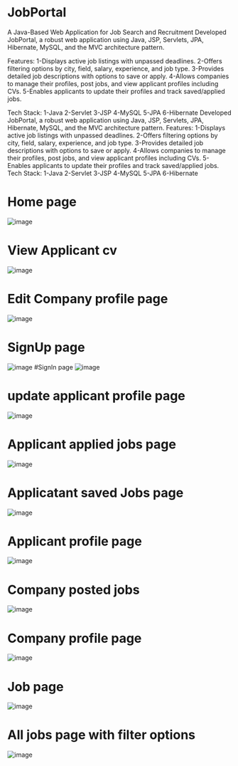 # JobPortal

A Java-Based Web Application for Job Search and Recruitment
Developed JobPortal, a robust web application using Java, JSP, Servlets, JPA, Hibernate, MySQL, and the MVC architecture pattern.

Features:
1-Displays active job listings with unpassed deadlines.
2-Offers filtering options by city, field, salary, experience, and job type.
3-Provides detailed job descriptions with options to save or apply.
4-Allows companies to manage their profiles, post jobs, and view applicant profiles including CVs.
5-Enables applicants to update their profiles and track saved/applied jobs.

Tech Stack:
1-Java
2-Servlet
3-JSP
4-MySQL
5-JPA
6-Hibernate
Developed JobPortal, a robust web application using Java, JSP, Servlets, JPA, Hibernate, MySQL, and the MVC architecture pattern. 
Features: 
1-Displays active job listings with unpassed deadlines.
2-Offers filtering options by city, field, salary, experience, and job type. 
3-Provides detailed job descriptions with options to save or apply.
4-Allows companies to manage their profiles, post jobs, and view applicant profiles including CVs. 5-Enables applicants to update their profiles and track saved/applied jobs. 
Tech Stack: 
1-Java
2-Servlet 
3-JSP
4-MySQL 
5-JPA 
6-Hibernate

# Home page 
![image](https://github.com/user-attachments/assets/d6dead4d-046d-473c-8d51-f1181ca4e063)
# View Applicant cv
![image](https://github.com/user-attachments/assets/b8f0fe16-f791-493d-8d6a-2da0c39f751a)
# Edit Company profile page
![image](https://github.com/user-attachments/assets/777674ec-a256-4c3e-804f-79f5fdc58cb2)
# SignUp page
![image](https://github.com/user-attachments/assets/5bb10706-1bba-4fe5-a4f1-5bc0f4059ac6)
#SignIn page
![image](https://github.com/user-attachments/assets/d13932b1-0a2d-4904-a8f1-ad169984eb65)
# update applicant profile page
![image](https://github.com/user-attachments/assets/b5ba84da-68fe-49d9-8534-734f993c8b53)
# Applicant applied jobs page
![image](https://github.com/user-attachments/assets/0b75de5b-67be-4cd6-91f3-8233c48dddc0)
# Applicatant saved Jobs page
![image](https://github.com/user-attachments/assets/d2e8640c-ecfc-4180-a9d2-285e984bffba)
# Applicant profile page
![image](https://github.com/user-attachments/assets/be4c5989-6a7c-442e-9f57-12956d0cb1bc)
# Company posted jobs 
![image](https://github.com/user-attachments/assets/2b5045b3-ff6f-4f15-9be0-29076fc617a3)
# Company profile page
![image](https://github.com/user-attachments/assets/4cef7019-0114-49a8-a369-f666179eb8fa)
# Job page
![image](https://github.com/user-attachments/assets/9825067d-c48f-4220-b5f5-314eaf8ada95)
# All jobs page with filter options 
![image](https://github.com/user-attachments/assets/4b27401b-f16b-4369-b893-e4b2494391aa)












